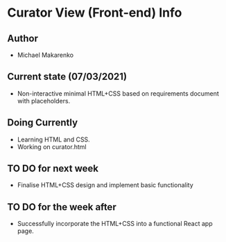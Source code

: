 # Curator View (Front-end) Info

## Author

- Michael Makarenko

## Current state (07/03/2021)

- Non-interactive minimal HTML+CSS based on requirements document with placeholders.

## Doing Currently

- Learning HTML and CSS.
- Working on curator.html

## TO DO for next week

- Finalise HTML+CSS design and implement basic functionality

## TO DO for the week after

- Successfully incorporate the HTML+CSS into a functional React app page.
